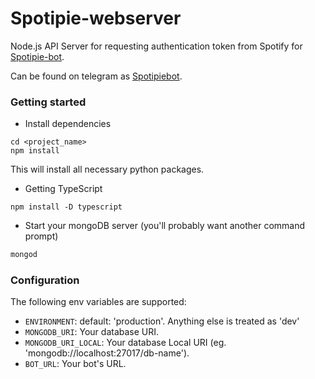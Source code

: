 # Spotipie-webserver
Node.js API Server for requesting authentication token from Spotify for [Spotipie-bot](https://github.com/NeelPlaysAC/spotipie-bot).

Can be found on telegram as [Spotipiebot](https://t.me/Spotipiebot).

### Getting started
- Install dependencies
```
cd <project_name>
npm install
```
This will install all necessary python packages.

- Getting TypeScript
```
npm install -D typescript
```
- Start your mongoDB server (you'll probably want another command prompt)
```bash
mongod
```
### Configuration
The following env variables are supported:
- `ENVIRONMENT`: default: 'production'. Anything else is treated as 'dev'
- `MONGODB_URI`: Your database URI.
- `MONGODB_URI_LOCAL`: Your database Local URI (eg. 'mongodb://localhost:27017/db-name').
- `BOT_URL`: Your bot's URL.

